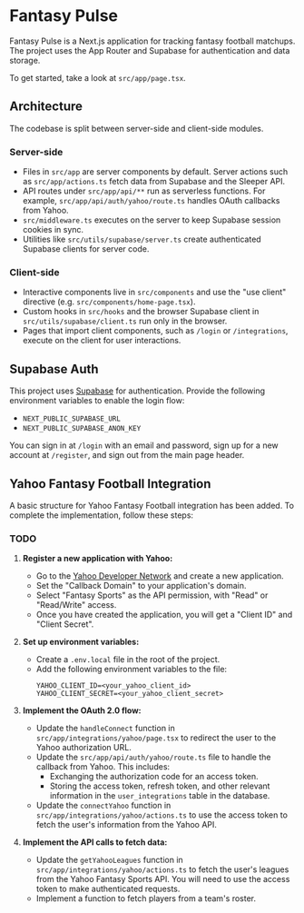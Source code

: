 # Fantasy Pulse

Fantasy Pulse is a Next.js application for tracking fantasy football matchups.  
The project uses the App Router and Supabase for authentication and data storage.

To get started, take a look at `src/app/page.tsx`.

## Architecture

The codebase is split between server-side and client-side modules.

### Server-side

- Files in `src/app` are server components by default. Server actions such as
  `src/app/actions.ts` fetch data from Supabase and the Sleeper API.
- API routes under `src/app/api/**` run as serverless functions. For example,
  `src/app/api/auth/yahoo/route.ts` handles OAuth callbacks from Yahoo.
- `src/middleware.ts` executes on the server to keep Supabase session cookies in sync.
- Utilities like `src/utils/supabase/server.ts` create authenticated Supabase
  clients for server code.

### Client-side

- Interactive components live in `src/components` and use the "use client"
  directive (e.g. `src/components/home-page.tsx`).
- Custom hooks in `src/hooks` and the browser Supabase client in
  `src/utils/supabase/client.ts` run only in the browser.
- Pages that import client components, such as `/login` or `/integrations`,
  execute on the client for user interactions.

## Supabase Auth

This project uses [Supabase](https://supabase.com) for authentication. Provide the following environment variables to enable the login flow:

- `NEXT_PUBLIC_SUPABASE_URL`
- `NEXT_PUBLIC_SUPABASE_ANON_KEY`

You can sign in at `/login` with an email and password, sign up for a new account at `/register`, and sign out from the main page header.

## Yahoo Fantasy Football Integration

A basic structure for Yahoo Fantasy Football integration has been added. To complete the implementation, follow these steps:

### TODO

1.  **Register a new application with Yahoo:**
    *   Go to the [Yahoo Developer Network](https://developer.yahoo.com/apps/create/) and create a new application.
    *   Set the "Callback Domain" to your application's domain.
    *   Select "Fantasy Sports" as the API permission, with "Read" or "Read/Write" access.
    *   Once you have created the application, you will get a "Client ID" and "Client Secret".

2.  **Set up environment variables:**
    *   Create a `.env.local` file in the root of the project.
    *   Add the following environment variables to the file:
        ```
        YAHOO_CLIENT_ID=<your_yahoo_client_id>
        YAHOO_CLIENT_SECRET=<your_yahoo_client_secret>
        ```

3.  **Implement the OAuth 2.0 flow:**
    *   Update the `handleConnect` function in `src/app/integrations/yahoo/page.tsx` to redirect the user to the Yahoo authorization URL.
    *   Update the `src/app/api/auth/yahoo/route.ts` file to handle the callback from Yahoo. This includes:
        *   Exchanging the authorization code for an access token.
        *   Storing the access token, refresh token, and other relevant information in the `user_integrations` table in the database.
    *   Update the `connectYahoo` function in `src/app/integrations/yahoo/actions.ts` to use the access token to fetch the user's information from the Yahoo API.

4.  **Implement the API calls to fetch data:**
    *   Update the `getYahooLeagues` function in `src/app/integrations/yahoo/actions.ts` to fetch the user's leagues from the Yahoo Fantasy Sports API. You will need to use the access token to make authenticated requests.
    *   Implement a function to fetch players from a team's roster.
